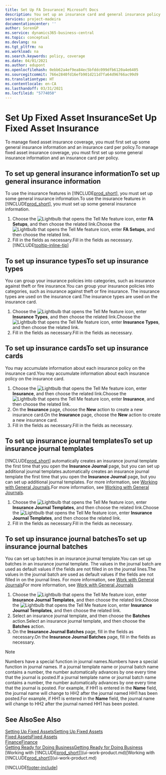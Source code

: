 ```yaml
---
title: Set Up FA Insurance| Microsoft Docs
description: You set up an insurance card and general insurance policy information to manage fixed asset insurance coverage.
services: project-madeira
documentationcenter: ''
author: SorenGP
ms.service: dynamics365-business-central
ms.topic: conceptual
ms.devlang: na
ms.tgt_pltfrm: na
ms.workload: na
ms.search.keywords: policy, coverage
ms.date: 04/01/2021
ms.author: edupont
ms.openlocfilehash: 0ebb62a4ef9ea84ec5bfddc099dfb6120a4e6405
ms.sourcegitcommit: 766e2840fd16efb901d211d7fa64d96766ac99d9
ms.translationtype: HT
ms.contentlocale: en-CA
ms.lasthandoff: 03/31/2021
ms.locfileid: "5774050"
---
```

# <a name="set-up-fixed-asset-insurance"></a><span data-ttu-id="b9ce9-103">Set Up Fixed Asset Insurance</span><span class="sxs-lookup"><span data-stu-id="b9ce9-103">Set Up Fixed Asset Insurance</span></span>
<span data-ttu-id="b9ce9-104">To manage fixed asset insurance coverage, you must first set up some general insurance information and an insurance card per policy.</span><span class="sxs-lookup"><span data-stu-id="b9ce9-104">To manage fixed asset insurance coverage, you must first set up some general insurance information and an insurance card per policy.</span></span>

## <a name="to-set-up-general-insurance-information"></a><span data-ttu-id="b9ce9-105">To set up general insurance information</span><span class="sxs-lookup"><span data-stu-id="b9ce9-105">To set up general insurance information</span></span>
<span data-ttu-id="b9ce9-106">To use the insurance features in [!INCLUDE[prod_short](includes/prod_short.md)], you must set up some general insurance information.</span><span class="sxs-lookup"><span data-stu-id="b9ce9-106">To use the insurance features in [!INCLUDE[prod_short](includes/prod_short.md)], you must set up some general insurance information.</span></span>  

1. <span data-ttu-id="b9ce9-107">Choose the ![Lightbulb that opens the Tell Me feature](media/ui-search/search_small.png "Tell me what you want to do") icon, enter **FA Setups**, and then choose the related link.</span><span class="sxs-lookup"><span data-stu-id="b9ce9-107">Choose the ![Lightbulb that opens the Tell Me feature](media/ui-search/search_small.png "Tell me what you want to do") icon, enter **FA Setups**, and then choose the related link.</span></span>  
2. <span data-ttu-id="b9ce9-108">Fill in the fields as necessary.</span><span class="sxs-lookup"><span data-stu-id="b9ce9-108">Fill in the fields as necessary.</span></span> [!INCLUDE[tooltip-inline-tip](includes/tooltip-inline-tip_md.md)]  

## <a name="to-set-up-insurance-types"></a><span data-ttu-id="b9ce9-109">To set up insurance types</span><span class="sxs-lookup"><span data-stu-id="b9ce9-109">To set up insurance types</span></span>
<span data-ttu-id="b9ce9-110">You can group your insurance policies into categories, such as insurance against theft or fire insurance.</span><span class="sxs-lookup"><span data-stu-id="b9ce9-110">You can group your insurance policies into categories, such as insurance against theft or fire insurance.</span></span> <span data-ttu-id="b9ce9-111">The insurance types are used on the insurance card.</span><span class="sxs-lookup"><span data-stu-id="b9ce9-111">The insurance types are used on the insurance card.</span></span>

1. <span data-ttu-id="b9ce9-112">Choose the ![Lightbulb that opens the Tell Me feature](media/ui-search/search_small.png "Tell me what you want to do") icon, enter **Insurance Types**, and then choose the related link.</span><span class="sxs-lookup"><span data-stu-id="b9ce9-112">Choose the ![Lightbulb that opens the Tell Me feature](media/ui-search/search_small.png "Tell me what you want to do") icon, enter **Insurance Types**, and then choose the related link.</span></span>  
2. <span data-ttu-id="b9ce9-113">Fill in the fields as necessary.</span><span class="sxs-lookup"><span data-stu-id="b9ce9-113">Fill in the fields as necessary.</span></span>

## <a name="to-set-up-insurance-cards"></a><span data-ttu-id="b9ce9-114">To set up insurance cards</span><span class="sxs-lookup"><span data-stu-id="b9ce9-114">To set up insurance cards</span></span>
<span data-ttu-id="b9ce9-115">You may accumulate information about each insurance policy on the insurance card.</span><span class="sxs-lookup"><span data-stu-id="b9ce9-115">You may accumulate information about each insurance policy on the insurance card.</span></span>  

1. <span data-ttu-id="b9ce9-116">Choose the ![Lightbulb that opens the Tell Me feature](media/ui-search/search_small.png "Tell me what you want to do") icon, enter **Insurance**, and then choose the related link.</span><span class="sxs-lookup"><span data-stu-id="b9ce9-116">Choose the ![Lightbulb that opens the Tell Me feature](media/ui-search/search_small.png "Tell me what you want to do") icon, enter **Insurance**, and then choose the related link.</span></span>  
2. <span data-ttu-id="b9ce9-117">On the **Insurance** page, choose the **New** action to create a  new insurance card.</span><span class="sxs-lookup"><span data-stu-id="b9ce9-117">On the **Insurance** page, choose the **New** action to create a  new insurance card.</span></span>  
3. <span data-ttu-id="b9ce9-118">Fill in the fields as necessary.</span><span class="sxs-lookup"><span data-stu-id="b9ce9-118">Fill in the fields as necessary.</span></span>

## <a name="to-set-up-insurance-journal-templates"></a><span data-ttu-id="b9ce9-119">To set up insurance journal templates</span><span class="sxs-lookup"><span data-stu-id="b9ce9-119">To set up insurance journal templates</span></span>
[!INCLUDE[prod_short](includes/prod_short.md)] <span data-ttu-id="b9ce9-120">automatically creates an insurance journal template the first time that you open the **Insurance Journal** page, but you can set up additional journal templates.</span><span class="sxs-lookup"><span data-stu-id="b9ce9-120">automatically creates an insurance journal template the first time that you open the **Insurance Journal** page, but you can set up additional journal templates.</span></span> <span data-ttu-id="b9ce9-121">For more information, see [Working with General Journals](ui-work-general-journals.md).</span><span class="sxs-lookup"><span data-stu-id="b9ce9-121">For more information, see [Working with General Journals](ui-work-general-journals.md).</span></span>  

1. <span data-ttu-id="b9ce9-122">Choose the ![Lightbulb that opens the Tell Me feature](media/ui-search/search_small.png "Tell me what you want to do") icon, enter **Insurance Journal Templates**, and then choose the related link.</span><span class="sxs-lookup"><span data-stu-id="b9ce9-122">Choose the ![Lightbulb that opens the Tell Me feature](media/ui-search/search_small.png "Tell me what you want to do") icon, enter **Insurance Journal Templates**, and then choose the related link.</span></span>  
2. <span data-ttu-id="b9ce9-123">Fill in the fields as necessary.</span><span class="sxs-lookup"><span data-stu-id="b9ce9-123">Fill in the fields as necessary.</span></span>

## <a name="to-set-up-insurance-journal-batches"></a><span data-ttu-id="b9ce9-124">To set up insurance journal batches</span><span class="sxs-lookup"><span data-stu-id="b9ce9-124">To set up insurance journal batches</span></span>
<span data-ttu-id="b9ce9-125">You can set up batches in an insurance journal template.</span><span class="sxs-lookup"><span data-stu-id="b9ce9-125">You can set up batches in an insurance journal template.</span></span> <span data-ttu-id="b9ce9-126">The values in the journal batch are used as default values if the fields are not filled in on the journal lines.</span><span class="sxs-lookup"><span data-stu-id="b9ce9-126">The values in the journal batch are used as default values if the fields are not filled in on the journal lines.</span></span> <span data-ttu-id="b9ce9-127">For more information, see [Work with General Journals](ui-work-general-journals.md)</span><span class="sxs-lookup"><span data-stu-id="b9ce9-127">For more information, see [Work with General Journals](ui-work-general-journals.md)</span></span>  

1. <span data-ttu-id="b9ce9-128">Choose the ![Lightbulb that opens the Tell Me feature](media/ui-search/search_small.png "Tell me what you want to do") icon, enter **Insurance Journal Templates**, and then choose the related link.</span><span class="sxs-lookup"><span data-stu-id="b9ce9-128">Choose the ![Lightbulb that opens the Tell Me feature](media/ui-search/search_small.png "Tell me what you want to do") icon, enter **Insurance Journal Templates**, and then choose the related link.</span></span>  
2. <span data-ttu-id="b9ce9-129">Select an insurance journal template, and then choose the **Batches** action.</span><span class="sxs-lookup"><span data-stu-id="b9ce9-129">Select an insurance journal template, and then choose the **Batches** action.</span></span>
3. <span data-ttu-id="b9ce9-130">On the **Insurance Journal Batches** page, fill in the fields as necessary.</span><span class="sxs-lookup"><span data-stu-id="b9ce9-130">On the **Insurance Journal Batches** page, fill in the fields as necessary.</span></span>

> [!NOTE]  
>   <span data-ttu-id="b9ce9-131">Numbers have a special function in journal names.</span><span class="sxs-lookup"><span data-stu-id="b9ce9-131">Numbers have a special function in journal names.</span></span> <span data-ttu-id="b9ce9-132">If a journal template name or journal batch name contains a number, the number automatically advances by one every time that the journal is posted.</span><span class="sxs-lookup"><span data-stu-id="b9ce9-132">If a journal template name or journal batch name contains a number, the number automatically advances by one every time that the journal is posted.</span></span> <span data-ttu-id="b9ce9-133">For example, if HH1 is entered in the **Name** field, the journal name will change to HH2 after the journal named HH1 has been posted.</span><span class="sxs-lookup"><span data-stu-id="b9ce9-133">For example, if HH1 is entered in the **Name** field, the journal name will change to HH2 after the journal named HH1 has been posted.</span></span>

## <a name="see-also"></a><span data-ttu-id="b9ce9-134">See Also</span><span class="sxs-lookup"><span data-stu-id="b9ce9-134">See Also</span></span>
[<span data-ttu-id="b9ce9-135">Setting Up Fixed Assets</span><span class="sxs-lookup"><span data-stu-id="b9ce9-135">Setting Up Fixed Assets</span></span>](fa-setup.md)  
[<span data-ttu-id="b9ce9-136">Fixed Assets</span><span class="sxs-lookup"><span data-stu-id="b9ce9-136">Fixed Assets</span></span>](fa-manage.md)  
[<span data-ttu-id="b9ce9-137">Finance</span><span class="sxs-lookup"><span data-stu-id="b9ce9-137">Finance</span></span>](finance.md)  
[<span data-ttu-id="b9ce9-138">Getting Ready for Doing Business</span><span class="sxs-lookup"><span data-stu-id="b9ce9-138">Getting Ready for Doing Business</span></span>](ui-get-ready-business.md)  
<span data-ttu-id="b9ce9-139">[Working with [!INCLUDE[prod_short](includes/prod_short.md)]](ui-work-product.md)</span><span class="sxs-lookup"><span data-stu-id="b9ce9-139">[Working with [!INCLUDE[prod_short](includes/prod_short.md)]](ui-work-product.md)</span></span>


[!INCLUDE[footer-include](includes/footer-banner.md)]